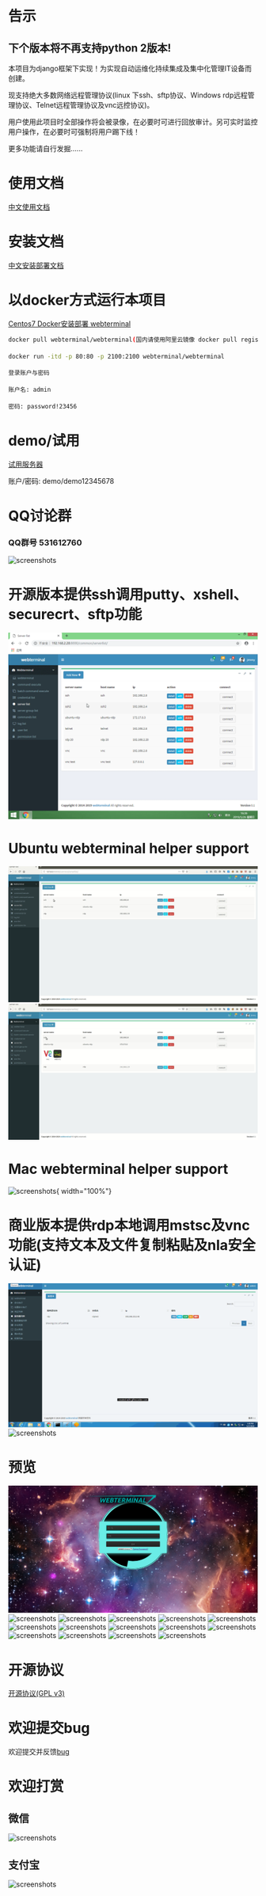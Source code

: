 # 告示
## 下个版本将不再支持python 2版本!
本项目为django框架下实现！为实现自动运维化持续集成及集中化管理IT设备而创建。

现支持绝大多数网络远程管理协议(linux 下ssh、sftp协议、Windows rdp远程管理协议、Telnet远程管理协议及vnc远控协议)。

用户使用此项目时全部操作将会被录像，在必要时可进行回放审计。另可实时监控用户操作，在必要时可强制将用户踢下线！

更多功能请自行发掘......

# 使用文档

[中文使用文档](./manual_zh.md)

# 安装文档

[中文安装部署文档](./Centos7_install_zh.md)

# 以docker方式运行本项目

[Centos7 Docker安装部署 webterminal](./Centos7_docker_deploy_zh.md)


```sh
docker pull webterminal/webterminal(国内请使用阿里云镜像 docker pull registry.cn-hangzhou.aliyuncs.com/webterminal/webterminal)

docker run -itd -p 80:80 -p 2100:2100 webterminal/webterminal

登录账户与密码

账户名: admin

密码: password!23456
```

# demo/试用 

[试用服务器](http://ssh.yygzs.cn/)

账户/密码: demo/demo12345678

# QQ讨论群
### QQ群号 531612760

![screenshots](../screenshots/qqgroupqr.png  "screenshots")

# 开源版本提供ssh调用putty、xshell、securecrt、sftp功能
![screenshots](../screenshots/screenshots9.gif  "screenshots")
# Ubuntu webterminal helper support
![screenshots](../screenshots/screenshotslinux1.gif  "screenshots")
![screenshots](../screenshots/screenshotslinux2.gif  "screenshots")
# Mac webterminal helper support
![screenshots](../screenshots/screenshotsmac.gif  "screenshots"){ width="100%"}
# 商业版本提供rdp本地调用mstsc及vnc功能(支持文本及文件复制粘贴及nla安全认证)
![screenshots](../screenshots/screenshotmstsc.gif  "screenshots")
![screenshots](./screenshots/screenshotvnc.gif  "screenshots")
# 预览
![screenshots](../screenshots/screenshots1.png  "screenshots")
![screenshots](../screenshots/screenshots2.gif  "screenshots")
![screenshots](../screenshots/screenshots3.gif  "screenshots")
![screenshots](../screenshots/screenshots4.gif  "screenshots")
![screenshots](../screenshots/screenshots2.png  "screenshots")
![screenshots](../screenshots/screenshots5.gif  "screenshots")
![screenshots](../screenshots/screenshots3.png  "screenshots")
![screenshots](../screenshots/screenshots4.png  "screenshots")
![screenshots](../screenshots/screenshots5.png  "screenshots")
![screenshots](../screenshots/screenshots6.png  "screenshots")
![screenshots](../screenshots/screenshots7.png  "screenshots")
![screenshots](../screenshots/screenshots8.png  "screenshots")
![screenshots](../screenshots/screenshots6.gif  "screenshots")
![screenshots](../screenshots/screenshots7.gif  "screenshots")
![screenshots](../screenshots/screenshots8.gif  "screenshots")

# 开源协议

[开源协议(GPL v3)](../LICENSE) 


# 欢迎提交bug
欢迎提交并反馈[bug](https://github.com/jimmy201602/webterminal/issues/new)


# 欢迎打赏

## 微信
![screenshots](../screenshots/wechatpay.png  "wechat")

## 支付宝
![screenshots](../screenshots/alipay.png  "alipay")
